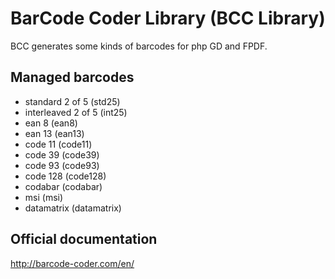 BarCode Coder Library (BCC Library)
=======================
BCC generates some kinds of barcodes for php GD and FPDF.

Managed barcodes
--------------
* standard 2 of 5 (std25)
* interleaved 2 of 5 (int25)
* ean 8 (ean8)
* ean 13 (ean13)   
* code 11 (code11)
* code 39 (code39)
* code 93 (code93)
* code 128 (code128)  
* codabar (codabar)
* msi (msi)
* datamatrix (datamatrix)

Official documentation
------------
http://barcode-coder.com/en/